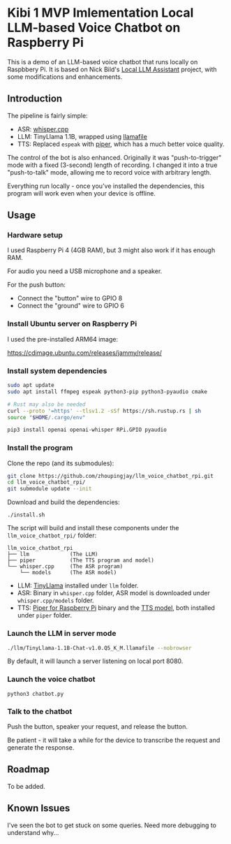 # Kibi 1 MVP Imlementation Local LLM-based Voice Chatbot on Raspberry Pi

This is a demo of an LLM-based voice chatbot that runs locally on Raspbbery Pi.
It is based on Nick Bild's [Local LLM Assistant](https://github.com/nickbild/local_llm_assistant) project, with some modifications and enhancements.

## Introduction

The pipeline is fairly simple:

- ASR: [whisper.cpp](https://github.com/ggerganov/whisper.cpp)
- LLM: TinyLlama 1.1B, wrapped using [llamafile](https://github.com/Mozilla-Ocho/llamafile)
- TTS: Replaced `espeak` with [piper](https://github.com/rhasspy/piper), which has a much better voice quality.

The control of the bot is also enhanced. Originally it was "push-to-trigger" mode with a fixed (3-second) length of recording.
I changed it into a true "push-to-talk" mode, allowing me to record voice with arbitrary length.

Everything run locally - once you've installed the dependencies, this program will work even when your device is offline.

## Usage

### Hardware setup

I used Raspberry Pi 4 (4GB RAM), but 3 might also work if it has enough RAM.

For audio you need a USB microphone and a speaker.

For the push button:
- Connect the "button" wire to GPIO 8
- Connect the "ground" wire to GPIO 6

### Install Ubuntu server on Raspberry Pi

I used the pre-installed ARM64 image:

https://cdimage.ubuntu.com/releases/jammy/release/

### Install system dependencies

```bash
sudo apt update
sudo apt install ffmpeg espeak python3-pip python3-pyaudio cmake

# Rust may also be needed
curl --proto '=https' --tlsv1.2 -sSf https://sh.rustup.rs | sh
source "$HOME/.cargo/env"

pip3 install openai openai-whisper RPi.GPIO pyaudio
```

### Install the program

Clone the repo (and its submodules):
```bash
git clone https://github.com/zhoupingjay/llm_voice_chatbot_rpi.git
cd llm_voice_chatbot_rpi/
git submodule update --init
```

Download and build the dependencies:
```
./install.sh
```

The script will build and install these components under the `llm_voice_chatbot_rpi/` folder:

```
llm_voice_chatbot_rpi
├── llm             (The LLM)
├── piper           (The TTS program and model)
└── whisper.cpp     (The ASR program)
    └── models      (The ASR model)
```

- LLM: [TinyLlama](https://huggingface.co/jartine/TinyLlama-1.1B-Chat-v1.0-GGUF/resolve/main/TinyLlama-1.1B-Chat-v1.0.Q5_K_M.llamafile?download=true) installed under `llm` folder.
- ASR: Binary in `whisper.cpp` folder, ASR model is downloaded under `whisper.cpp/models` folder.
- TTS: [Piper for Raspberry Pi](https://github.com/rhasspy/piper/releases/download/v1.2.0/piper_arm64.tar.gz) binary and the [TTS model](https://huggingface.co/rhasspy/piper-voices/resolve/v1.0.0/en/en_US/amy/medium/en_US-amy-medium.onnx?download=true), both installed under `piper` folder.

### Launch the LLM in server mode

```bash
./llm/TinyLlama-1.1B-Chat-v1.0.Q5_K_M.llamafile --nobrowser
```

By default, it will launch a server listening on local port 8080.

### Launch the voice chatbot

```
python3 chatbot.py
```

### Talk to the chatbot

Push the button, speaker your request, and release the button.

Be patient - it will take a while for the device to transcribe the request and generate the response.

## Roadmap

To be added.

## Known Issues

I've seen the bot to get stuck on some queries. Need more debugging to understand why...
